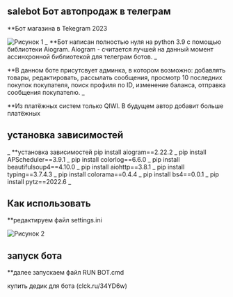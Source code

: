 ## salebot Бот автопродаж в телеграм
**Бот магазина в Tekegram 2023

![Рисунок 1 ](https://conff.org/uploads/posts/2022-05/amc8tfq.png)
_
**Бот написан полностью нуля на python 3.9 с помощью библиотеки Aiogram. Aiogram - считается лучшей на данный момент ассинхронной библиотекой для телеграм ботов.
_

**В данном боте присутсвует админка, в котором возможно: добавлять товары, редактировать, рассылать сообщения, просмотр 10 последних покупок покупателя, поиск профиля по ID, изменение баланса, отправка сообщения покупателю.
_

**Из платёжных систем только QIWI. В будущем автор добавит больше платёжных
## установка зависимостей
_
**установка зависимостей
pip install aiogram==2.22.2
_
pip install APScheduler==3.9.1
_
pip install colorlog==6.6.0
_
pip install beautifulsoup4==4.10.0
_
pip install aiohttp==3.8.1
_
pip install typing==3.7.4.3
_
pip install colorama==0.4.4
_
pip install bs4==0.0.1
_
pip install pytz==2022.6
_
## Как использовать
**редактируем файл settings.ini
 
 ![Рисунок 2 ](https://skr.sh/i/280523/MzLhvr6C.jpg)
## запуск бота
**далее запускаем файл RUN BOT.cmd

купить дедик для бота (clck.ru/34YD6w)
